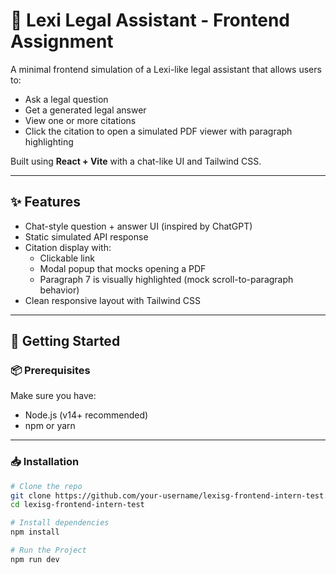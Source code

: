 # 🧠 Lexi Legal Assistant - Frontend Assignment

A minimal frontend simulation of a Lexi-like legal assistant that allows users to:

- Ask a legal question
- Get a generated legal answer
- View one or more citations
- Click the citation to open a simulated PDF viewer with paragraph highlighting

Built using **React + Vite** with a chat-like UI and Tailwind CSS.

---

## ✨ Features

- Chat-style question + answer UI (inspired by ChatGPT)
- Static simulated API response
- Citation display with:
  - Clickable link
  - Modal popup that mocks opening a PDF
  - Paragraph 7 is visually highlighted (mock scroll-to-paragraph behavior)
- Clean responsive layout with Tailwind CSS

---

## 🚀 Getting Started

### 📦 Prerequisites

Make sure you have:

- Node.js (v14+ recommended)
- npm or yarn

---

### 📥 Installation

```bash
# Clone the repo
git clone https://github.com/your-username/lexisg-frontend-intern-test.git
cd lexisg-frontend-intern-test

# Install dependencies
npm install

# Run the Project
npm run dev
